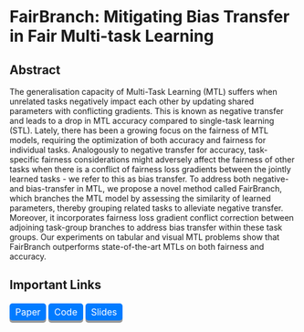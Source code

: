 # FairBranch: Mitigating Bias Transfer in Fair Multi-task Learning
## Abstract
The generalisation capacity of  Multi-Task Learning (MTL) suffers when unrelated tasks negatively impact each other by updating shared parameters with conflicting gradients. This is known as negative transfer and leads to a drop in MTL accuracy compared to single-task learning (STL). Lately, there has been a growing focus on the fairness of MTL models, requiring the optimization of both accuracy and fairness for individual tasks. Analogously to negative transfer for accuracy, task-specific fairness considerations might adversely affect the fairness of other tasks when there is a conflict of fairness loss gradients between the jointly learned tasks - we refer to this as bias transfer. To address both negative- and bias-transfer in MTL, we propose a novel method called FairBranch, which branches the MTL model by assessing the similarity of learned parameters, thereby grouping related tasks to alleviate negative transfer. Moreover, it incorporates fairness loss gradient conflict correction between adjoining task-group branches to address bias transfer within these task groups. Our experiments on tabular and visual MTL problems show that FairBranch outperforms state-of-the-art  MTLs on both fairness and accuracy. 

## Important Links
<div style="margin: 20px 0;">
  <a href="./IJCNN_FairBranch.pdf" class="button">Paper</a>
  <a href="https://github.com/arjunroyihrpa/FairBranch" class="button">Code</a>
  <a href="./WCCI-IJCNN_FairBranch_Presentation.pdf" class="button">Slides</a>
</div>
<style> 
.button {
  display: inline-block;
  padding: 5px 10px;
  font-size: 16px;
  cursor: pointer;
  text-align: center;
  text-decoration: none;
  outline: none;
  color: #fff;
  background-color: #007bff;
  border: none;
  border-radius: 5px;
  box-shadow: 0 4px #999;
}
.button:hover {background-color: #0056b3}
.button:active {
  background-color: #0056b3;
  box-shadow: 0 2px #666;
  transform: translateY(2px);
}
</style>
